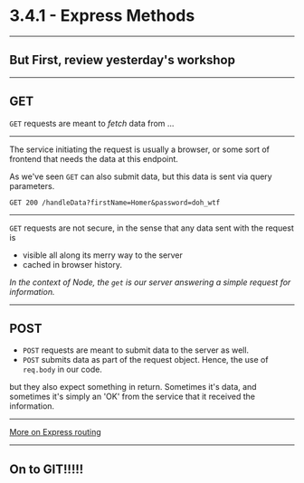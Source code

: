 # 3.4.1 - Express Methods

---

## But First, review yesterday's workshop

---

## GET

`GET` requests are meant to _fetch_ data from ...

---

The service initiating the request is usually a browser, or some sort of frontend that needs the data at this endpoint.

As we've seen `GET` can also submit data, but this data is sent via query parameters.

```
GET 200 /handleData?firstName=Homer&password=doh_wtf
```

---

`GET` requests are not secure, in the sense that any data sent with the request is

- visible all along its merry way to the server
- cached in browser history.

_In the context of Node, the `get` is our server answering a simple request for information._

---

## POST

- `POST` requests are meant to submit data to the server as well.
- `POST` submits data as part of the request object. Hence, the use of `req.body` in our code.



but they also expect something in return. Sometimes it's data, and sometimes it's simply an 'OK' from the service that it received the information.

---

[More on Express routing](https://expressjs.com/en/guide/routing.html)

---

## On to GIT!!!!!


